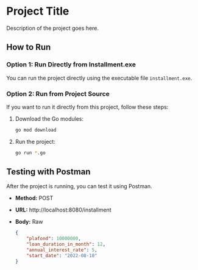 # Project Title

Description of the project goes here.

## How to Run

### Option 1: Run Directly from Installment.exe

You can run the project directly using the executable file `installment.exe`.

### Option 2: Run from Project Source

If you want to run it directly from this project, follow these steps:

1. Download the Go modules:
    ```bash
    go mod download
    ```

2. Run the project:
    ```bash
    go run *.go
    ```

## Testing with Postman

After the project is running, you can test it using Postman.

- **Method:** POST
- **URL:** http://localhost:8080/installment
- **Body:** Raw

  ```json
  {
      "plafond": 10000000,
      "loan_duration_in_month": 12,
      "annual_interest_rate": 5,
      "start_date": "2022-08-10"
  }
